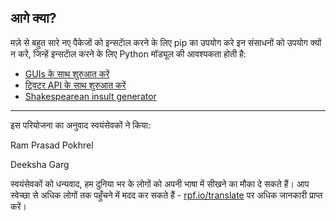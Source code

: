 ## आगे क्या?

मज़े से बहुत सारे नए पैकेजों को इन्सटाॅल करने के लिए pip का उपयोग करे इन संसाधनों को उपयोग क्यों न करें, जिन्हें इन्सटाॅल करने के लिए Python मॉड्यूल की आवश्यकता होती है:

- [GUIs के साथ शुरुआत करें](https://projects.raspberrypi.org/hi-IN/projects/getting-started-with-guis)
- [ट्विटर API के साथ शुरुआत करें](https://projects.raspberrypi.org/hi-IN/projects/getting-started-with-the-twitter-api)
- [Shakespearean insult generator](https://projects.raspberrypi.org/hi-IN/projects/shakespearean-insult-generator/)


***
इस परियोजना का अनुवाद स्वयंसेवकों ने किया:

Ram Prasad Pokhrel

Deeksha Garg

स्वयंसेवकों को धन्यवाद, हम दुनिया भर के लोगों को अपनी भाषा में सीखने का मौका दे सकते हैं। आप स्वेच्छा से अधिक लोगों तक पहुँचने में मदद कर सकते हैं - [rpf.io/translate](https://rpf.io/translate) पर अधिक जानकारी प्राप्त करें।

